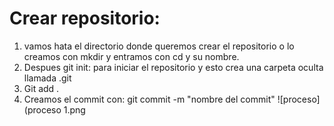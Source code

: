 # Crear repositorio:
1. vamos hata el directorio donde queremos crear el repositorio o lo creamos con mkdir y entramos con cd y su nombre.
2. Despues git init: para iniciar el repositorio y esto crea una carpeta oculta llamada .git
3. Git add .
4. Creamos el commit con: git commit -m "nombre del commit"
![proceso](proceso 1.png
